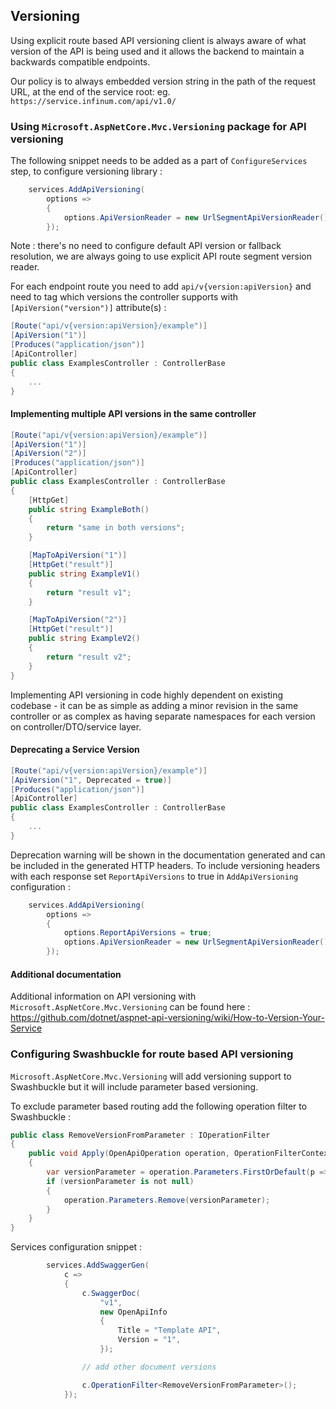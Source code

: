 ## Versioning

Using explicit route based API versioning client is always aware of what version of the API is being used and it allows the backend to maintain a backwards compatible endpoints.

Our policy is to always embedded version string in the path of the request URL, at the end of the service root: eg. `https://service.infinum.com/api/v1.0/`

### Using `Microsoft.AspNetCore.Mvc.Versioning` package for API versioning

The following snippet needs to be added as a part of `ConfigureServices` step, to configure versioning library :

```c#
    services.AddApiVersioning(
        options =>
        {
            options.ApiVersionReader = new UrlSegmentApiVersionReader();
        });
```

Note : there's no need to configure default API version or fallback resolution, we are always going to use explicit API route segment version reader.

For each endpoint route you need to add `api/v{version:apiVersion}` and need to tag which versions the controller supports with `[ApiVersion("version")]` attribute(s) :

```C#
[Route("api/v{version:apiVersion}/example")]
[ApiVersion("1")]
[Produces("application/json")]
[ApiController]
public class ExamplesController : ControllerBase
{
    ...
}
```

#### Implementing multiple API versions in the same controller

```C#
[Route("api/v{version:apiVersion}/example")]
[ApiVersion("1")]
[ApiVersion("2")]
[Produces("application/json")]
[ApiController]
public class ExamplesController : ControllerBase
{
    [HttpGet]
    public string ExampleBoth()
    { 
        return "same in both versions";
    } 

    [MapToApiVersion("1")]
    [HttpGet("result")]
    public string ExampleV1() 
    { 
        return "result v1"; 
    }

    [MapToApiVersion("2")]
    [HttpGet("result")]
    public string ExampleV2() 
    {
        return "result v2";
    }
}
```

Implementing API versioning in code highly dependent on existing codebase - it can be as simple as adding a minor revision in the same controller or as complex as having separate namespaces for each version on controller/DTO/service layer.

#### Deprecating a Service Version

```C#
[Route("api/v{version:apiVersion}/example")]
[ApiVersion("1", Deprecated = true)]
[Produces("application/json")]
[ApiController]
public class ExamplesController : ControllerBase
{
    ...
}
```

Deprecation warning will be shown in the documentation generated and can be included in the generated HTTP headers.
To include versioning headers with each response set `ReportApiVersions` to true in `AddApiVersioning` configuration :

```C#
    services.AddApiVersioning(
        options =>
        {
            options.ReportApiVersions = true;
            options.ApiVersionReader = new UrlSegmentApiVersionReader();
        });
```

#### Additional documentation

Additional information on API versioning with `Microsoft.AspNetCore.Mvc.Versioning` can be found here : https://github.com/dotnet/aspnet-api-versioning/wiki/How-to-Version-Your-Service

### Configuring Swashbuckle for route based API versioning

`Microsoft.AspNetCore.Mvc.Versioning` will add versioning support to Swashbuckle but it will include parameter based versioning.

To exclude parameter based routing add the following operation filter to Swashbuckle :

```c#
public class RemoveVersionFromParameter : IOperationFilter
{
    public void Apply(OpenApiOperation operation, OperationFilterContext context)
    {
        var versionParameter = operation.Parameters.FirstOrDefault(p => p.Name == "version");
        if (versionParameter is not null)
        {
            operation.Parameters.Remove(versionParameter);
        }
    }
}
```

Services configuration snippet :

```c#
        services.AddSwaggerGen(
            c =>
            {
                c.SwaggerDoc(
                    "v1",
                    new OpenApiInfo
                    {
                        Title = "Template API",
                        Version = "1",
                    });

                // add other document versions

                c.OperationFilter<RemoveVersionFromParameter>();
            });
```
